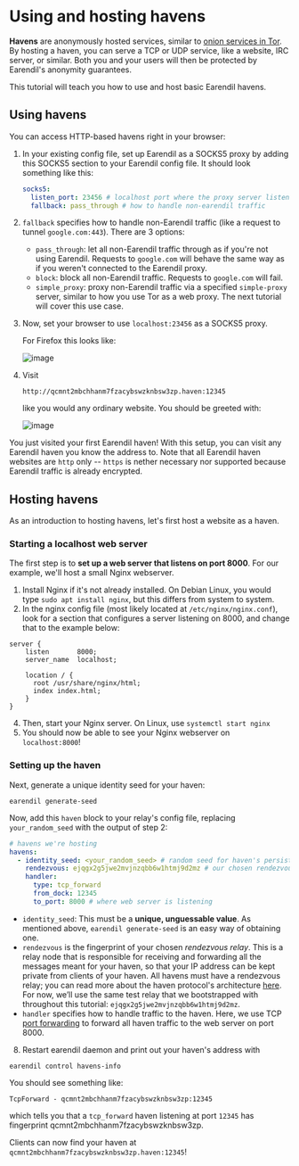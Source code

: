 # Using and hosting havens

**Havens** are anonymously hosted services, similar to [onion services in Tor](https://community.torproject.org/onion-services/). By hosting a haven, you can serve a TCP or UDP service, like a website, IRC server, or similar. Both you and your users will then be protected by Earendil's anonymity guarantees.

This tutorial will teach you how to use and host basic Earendil havens.

## Using havens

You can access HTTP-based havens right in your browser:

1.  In your existing config file, set up Earendil as a SOCKS5 proxy by adding this SOCKS5 section to your Earendil config file. It should look something like this:

    ```yaml
    socks5:
      listen_port: 23456 # localhost port where the proxy server listens
      fallback: pass_through # how to handle non-earendil traffic
    ```
2. `fallback` specifies how to handle non-Earendil traffic (like a request to tunnel `google.com:443`). There are 3 options:
   * `pass_through`: let all non-Earendil traffic through as if you're not using Earendil. Requests to `google.com` will behave the same way as if you weren't connected to the Earendil proxy.
   * `block`: block all non-Earendil traffic. Requests to `google.com` will fail.
   * `simple_proxy`: proxy non-Earendil traffic via a specified `simple-proxy` server, similar to how you use Tor as a web proxy. The next tutorial will cover this use case.
3.  Now, set your browser to use `localhost:23456` as a SOCKS5 proxy.

    For Firefox this looks like:

    ![image](https://hackmd.io/\_uploads/SkLZ828Sp.png)
4.  Visit

    ```!
    http://qcmnt2mbchhanm7fzacybswzknbsw3zp.haven:12345
    ```

    like you would any ordinary website. You should be greeted with:

    ![image](https://hackmd.io/\_uploads/rJMmF3LHT.png)

You just visited your first Earendil haven! With this setup, you can visit any Earendil haven you know the address to. Note that all Earendil haven websites are `http` only -- `https` is nether necessary nor supported because Earendil traffic is already encrypted.

## Hosting havens

As an introduction to hosting havens, let's first host a website as a haven.

### Starting a localhost web server

The first step is to **set up a web server that listens on port 8000**. For our example, we'll host a small Nginx webserver.

1. Install Nginx if it's not already installed. On Debian Linux, you would type `sudo apt install nginx`, but this differs from system to system.
2. In the nginx config file (most likely located at `/etc/nginx/nginx.conf`), look for a section that configures a server listening on 8000, and change that to the example below:

```
server {
    listen       8000;
    server_name  localhost;

    location / {
      root /usr/share/nginx/html;
      index index.html;
    }
}
```

4. Then, start your Nginx server. On Linux, use `systemctl start nginx`
5. You should now be able to see your Nginx webserver on `localhost:8000`!

### Setting up the haven

Next, generate a unique identity seed for your haven:

```shell-session
earendil generate-seed
```

Now, add this `haven` block to your relay's config file, replacing `your_random_seed` with the output of step 2:

```yaml
# havens we're hosting
havens:
  - identity_seed: <your_random_seed> # random seed for haven's persistent Earendil identity
    rendezvous: ejqgx2g5jwe2mvjnzqbb6w1htmj9d2mz # our chosen rendezvous relay
    handler:
      type: tcp_forward
      from_dock: 12345
      to_port: 8000 # where web server is listening
```

* `identity_seed`: This must be a **unique, unguessable value**. As mentioned above, `earendil generate-seed` is an easy way of obtaining one.
* `rendezvous` is the fingerprint of your chosen _rendezvous relay_. This is a relay node that is responsible for receiving and forwarding all the messages meant for your haven, so that your IP address can be kept private from clients of your haven. All havens must have a rendezvous relay; you can read more about the haven protocol's architecture [here](https://docs.earendil.network/wiki/protocols/haven-protocol). For now, we’ll use the same test relay that we bootstrapped with throughout this tutorial: `ejqgx2g5jwe2mvjnzqbb6w1htmj9d2mz`.
* `handler` specifies how to handle traffic to the haven. Here, we use TCP [port forwarding](https://en.wikipedia.org/wiki/Port\_forwarding) to forward all haven traffic to the web server on port 8000.

8. Restart earendil daemon and print out your haven's address with

```shell-session
earendil control havens-info
```

You should see something like:

```
TcpForward - qcmnt2mbchhanm7fzacybswzknbsw3zp:12345
```

which tells you that a `tcp_forward` haven listening at port `12345` has fingerprint qcmnt2mbchhanm7fzacybswzknbsw3zp.

Clients can now find your haven at `qcmnt2mbchhanm7fzacybswzknbsw3zp.haven:12345`!
